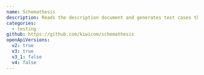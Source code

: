 ```yaml
---
name: Schemathesis
description: Reads the description document and generates test cases that will ensure that your application is compliant with its description.
categories:
  - testing
github: https://github.com/kiwicom/schemathesis
openApiVersions:
  v2: true
  v3: true
  v3_1: false
  v4: false
---
```


